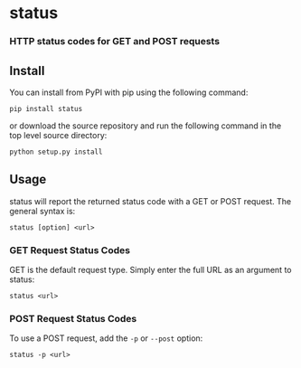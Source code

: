 # status


### HTTP status codes for GET and POST requests

## Install

You can install from PyPI with pip using the following command:

```
pip install status
```

or download the source repository and run the following command in the top level source directory:

```
python setup.py install
```

## Usage

status will report the returned status code with a GET or POST request.  The general syntax is:

```
status [option] <url>
```


### GET Request Status Codes

GET is the default request type. Simply enter the full URL as an argument to status:

```
status <url>
```


### POST Request Status Codes

To use a POST request, add the `-p` or `--post` option:

```
status -p <url>
```